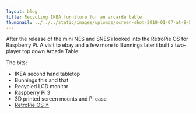 ```yaml
---
layout: blog
title: Recycling IKEA furniture for an arcarde table
thumbnail: ../../../static/images/uploads/screen-shot-2018-01-07-at-8-53-21-pm.png
---
```

After the release of the mini NES and SNES i looked into the RetroPie OS for Raspberry Pi. A visit to ebay and a few more to Bunnings later i built a two-player top down Arcade Table.

The bits:

* IKEA second hand tabletop
* Bunnings this and that
* Recycled LCD monitor
* Raspberry Pi 3
* 3D printed screen mounts and Pi case
* [RetroPie OS ↗](https://retropie.org.uk/)